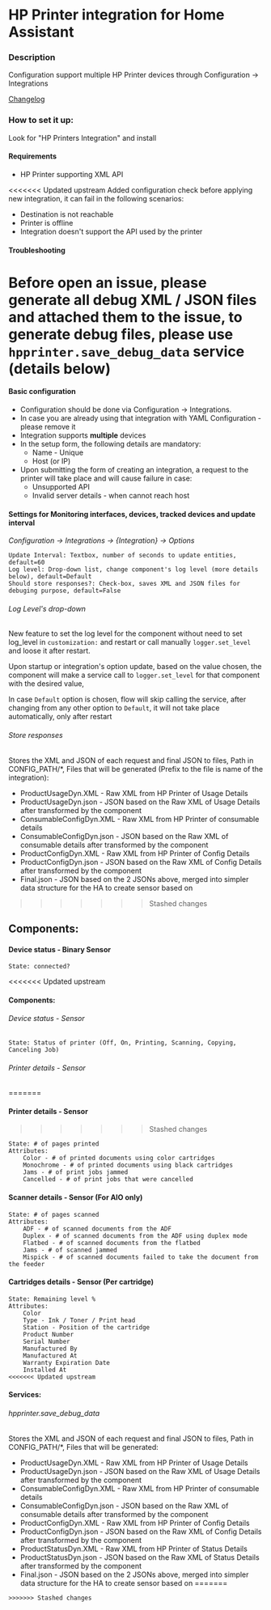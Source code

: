 # HP Printer integration for Home Assistant
### Description
Configuration support multiple HP Printer devices through Configuration -> Integrations

[Changelog](https://github.com/elad-bar/ha-hpprinter/blob/master/CHANGELOG.md)

### How to set it up:

Look for "HP Printers Integration" and install

#### Requirements
* HP Printer supporting XML API

<<<<<<< Updated upstream
Added configuration check before applying new integration, it can fail in the following scenarios:
* Destination is not reachable
* Printer is offline
* Integration doesn't support the API used by the printer

#### Troubleshooting
Before open an issue, please generate all debug XML / JSON files and attached them to the issue,
to generate debug files, please use `hpprinter.save_debug_data` service (details below)
=======
#### Basic configuration
* Configuration should be done via Configuration -> Integrations.
* In case you are already using that integration with YAML Configuration - please remove it
* Integration supports **multiple** devices 
* In the setup form, the following details are mandatory:
  * Name - Unique
  * Host (or IP) 
* Upon submitting the form of creating an integration, a request to the printer will take place and will cause failure in case:
  * Unsupported API
  * Invalid server details - when cannot reach host

#### Settings for Monitoring interfaces, devices, tracked devices and update interval
*Configuration -> Integrations -> {Integration} -> Options* <br />

```
Update Interval: Textbox, number of seconds to update entities, default=60
Log level: Drop-down list, change component's log level (more details below), default=Default
Should store responses?: Check-box, saves XML and JSON files for debuging purpose, default=False
```

###### Log Level's drop-down
New feature to set the log level for the component without need to set log_level in `customization:` and restart or call manually `logger.set_level` and loose it after restart.

Upon startup or integration's option update, based on the value chosen, the component will make a service call to `logger.set_level` for that component with the desired value,

In case `Default` option is chosen, flow will skip calling the service, after changing from any other option to `Default`, it will not take place automatically, only after restart

###### Store responses
Stores the XML and JSON of each request and final JSON to files, Path in CONFIG_PATH/*,
Files that will be generated (Prefix to the file is name of the integration):
 - ProductUsageDyn.XML - Raw XML from HP Printer of Usage Details
 - ProductUsageDyn.json - JSON based on the Raw XML of Usage Details after transformed by the component
 - ConsumableConfigDyn.XML - Raw XML from HP Printer of consumable details
 - ConsumableConfigDyn.json - JSON based on the Raw XML of consumable details after transformed by the component
 - ProductConfigDyn.XML - Raw XML from HP Printer of Config Details
 - ProductConfigDyn.json - JSON based on the Raw XML of Config Details after transformed by the component
 - Final.json - JSON based on the 2 JSONs above, merged into simpler data structure for the HA to create sensor based on
>>>>>>> Stashed changes

## Components:
#### Device status - Binary Sensor
```
State: connected?
```

<<<<<<< Updated upstream
#### Components:
###### Device status - Sensor
```
State: Status of printer (Off, On, Printing, Scanning, Copying, Canceling Job)
```

###### Printer details - Sensor
=======
#### Printer details - Sensor
>>>>>>> Stashed changes
```
State: # of pages printed
Attributes:
    Color - # of printed documents using color cartridges
    Monochrome - # of printed documents using black cartridges
    Jams - # of print jobs jammed
    Cancelled - # of print jobs that were cancelled
```

#### Scanner details - Sensor (For AIO only)
```
State: # of pages scanned
Attributes:
    ADF - # of scanned documents from the ADF
    Duplex - # of scanned documents from the ADF using duplex mode
    Flatbed - # of scanned documents from the flatbed
    Jams - # of scanned jammed
    Mispick - # of scanned documents failed to take the document from the feeder
```

#### Cartridges details - Sensor (Per cartridge)
```
State: Remaining level %
Attributes:
    Color
    Type - Ink / Toner / Print head
    Station - Position of the cartridge
    Product Number
    Serial Number
    Manufactured By
    Manufactured At
    Warranty Expiration Date
    Installed At
<<<<<<< Updated upstream
```

#### Services:
###### hpprinter.save_debug_data
Stores the XML and JSON of each request and final JSON to files, Path in CONFIG_PATH/*,
Files that will be generated:
 - ProductUsageDyn.XML - Raw XML from HP Printer of Usage Details
 - ProductUsageDyn.json - JSON based on the Raw XML of Usage Details after transformed by the component
 - ConsumableConfigDyn.XML - Raw XML from HP Printer of consumable details
 - ConsumableConfigDyn.json - JSON based on the Raw XML of consumable details after transformed by the component
 - ProductConfigDyn.XML - Raw XML from HP Printer of Config Details
 - ProductConfigDyn.json - JSON based on the Raw XML of Config Details after transformed by the component
 - ProductStatusDyn.XML - Raw XML from HP Printer of Status Details
 - ProductStatusDyn.json - JSON based on the Raw XML of Status Details after transformed by the component
 - Final.json - JSON based on the 2 JSONs above, merged into simpler data structure for the HA to create sensor based on
=======
```
>>>>>>> Stashed changes
